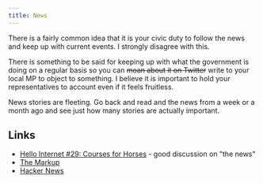 ```yaml
---
title: News
---
```


There is a fairly common idea that it is your civic duty to follow the news and keep up with current events. I strongly disagree with this.

There is something to be said for keeping up with what the government is doing on a regular basis so you can ~~moan about it on Twitter~~ write to your local MP to object to something. I believe it is important to hold your representatives to account even if it feels fruitless.

News stories are fleeting. Go back and read and the news from a week or a month ago and see just how many stories are actually important.

## Links

- [Hello Internet #29: Courses for Horses](https://www.hellointernet.fm/29) - good discussion on "the news"
- [The Markup](https://themarkup.org/)
- [Hacker News](https://news.ycombinator.com/)
